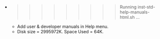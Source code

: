 * >>>>>>>>> Running inst-std-help-manuals-html.sh ...
  * Add user & developer manuals in Help menu.
  * Disk size = 2995972K. Space Used = 64K.
